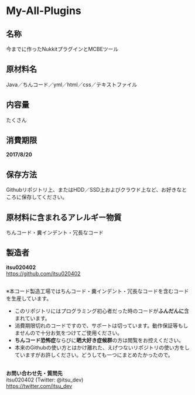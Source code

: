 # My-All-Plugins
  
## 名称
今までに作ったNukkitプラグインとMCBEツール  
  
## 原材料名
Java／ちんコード／yml／html／css／テキストファイル  
  
## 内容量
たくさん  
  
## 消費期限
<b>2017/8/20</b>  
  
## 保存方法
Githubリポジトリ上、またはHDD／SSD上およびクラウド上など、お好きなところに保存してください。  
  
## 原材料に含まれるアレルギー物質
ちんコード・糞インデント・冗長なコード  
  
## 製造者
<b>itsu020402</b>  
https://github.com/itsu020402  
## 
※本コード製造工場ではちんコード・糞インデント・冗長なコードを含むコードを生産しています。  
- このリポジトリにはプログラミング初心者だった時のコードが<b>ふんだんに</b>含まれています。  
- 消費期限切れのコードですので、サポートは切っています。動作保証等もしませんので十分お気をつけてご使用ください。  
- <b>ちんコード恐怖症</b>ならびに<b>晒大好き症候群</b>の方は閲覧をお控えください。  
- 本来のGithubの使い方とはかけ離れた、えげつないリポジトリの使い方をしていますがお許しください。どうしても一つにまとめたかったので。  
## 
<b>お問い合わせ先・質問先</b>  
itsu020402 (Twitter: @itsu_dev)  
https://twitter.com/itsu_dev  
##
